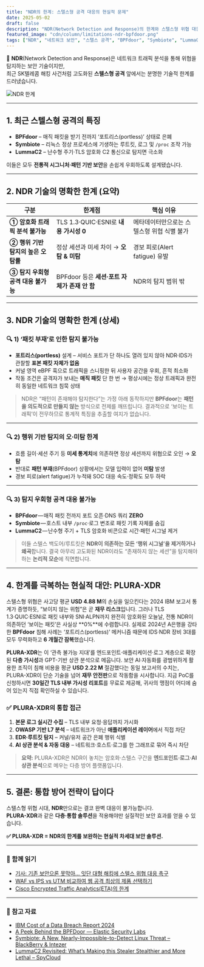 ```yaml
---
title: "NDR의 한계: 스텔스형 공격 대응의 현실적 문제"
date: 2025-05-02
draft: false
description: "NDR(Network Detection and Response)의 한계와 스텔스형 위협 대응을 위한 현실적인 접근 방안을 탐구합니다."
featured_image: "cdn/column/limitations-ndr-bpfdoor.png"
tags: ["NDR", "네트워크 보안", "스텔스 공격", "BPFdoor", "Symbiote", "LummaC2", "암호화 트래픽", "보안 솔루션", "PLURA-XDR"]
---
```


📡 **NDR**(Network Detection and Response)은 네트워크 트래픽 분석을 통해 위협을 탐지하는 보안 기술이지만,  
최근 SK텔레콤 해킹 사건처럼 고도화된 **스텔스형 공격** 앞에서는 분명한 기술적 한계를 드러냈습니다.

![NDR 한계](https://blog.plura.io/cdn/column/limitations-ndr-bpfdoor.png)

<!--more-->

---

## 1. 최근 스텔스형 공격의 특징

* **BPFdoor** – 매직 패킷을 받기 전까지 ‘포트리스(portless)’ 상태로 은폐  
* **Symbiote** – 리눅스 정상 프로세스에 기생하는 루트킷, 로그 및 `/proc` 조작 가능  
* **LummaC2** – 난수형 주기·TLS 암호화 C2 통신으로 탐지면 극소화  

이들은 모두 **전통적 시그니처·패턴 기반 보안**을 손쉽게 우회하도록 설계됐습니다.

---

## 2. NDR 기술의 명확한 한계 (요약)

| 구분 | 한계점 | 핵심 이유 |
|------|--------|-----------|
| **① 암호화 트래픽 분석 불가능** | TLS 1.3·QUIC·ESNI로 **내용 가시성 0** | 메타데이터만으로는 스텔스형 위협 식별 불가 |
| **② 행위 기반 탐지의 높은 오탐률** | 정상 세션과 미세 차이 → **오탐 & 미탐** | 경보 피로(Alert fatigue) 유발 |
| **③ 탐지 우회형 공격 대응 불가능** | BPFdoor 등은 **세션·포트 자체가 존재 안 함** | NDR의 탐지 범위 밖 |

---

## 3. NDR 기술의 명확한 한계 (상세)

### 🔍 1) ‘패킷 부재’로 인한 탐지 불가능
* **포트리스(portless)** 설계 – 서비스 포트가 단 하나도 열려 있지 않아 NDR·IDS가 관찰할 **표본 패킷 자체가 없음**  
* 커널 영역 eBPF 훅으로 트래픽을 스니핑한 뒤 사용자 공간을 우회, 흔적 최소화  
* 작동 조건은 공격자가 보내는 **매직 패킷** 단 한 번 → 평상시에는 정상 트래픽과 완전히 동일한 네트워크 침묵 상태  

> NDR은 “패턴이 존재해야 탐지한다”는 가정 아래 동작하지만 **BPFdoor**는 **패턴을 의도적으로 만들지 않는** 방식으로 전제를 깨뜨립니다. 결과적으로 ‘보이는 트래픽’이 전무하므로 통계적 특징을 추출할 여지가 없습니다.

---

### 🔍 2) 행위 기반 탐지의 오·미탐 한계
* 흐름 길이·세션 주기 등 **미세 통계치**에 의존하면 정상 세션까지 위협으로 오인 → **오탐**  
* 반대로 **패턴 부재**(BPFdoor) 상황에서는 모델 입력이 없어 **미탐** 발생  
* 경보 피로(alert fatigue)가 누적돼 SOC 대응 속도·정확도 모두 하락

---

### 🔍 3) 탐지 우회형 공격 대응 불가능
* **BPFdoor** — 매직 패킷 전까지 포트 오픈·DNS 쿼리 **ZERO**  
* **Symbiote** — 호스트 내부 `/proc`·로그 변조로 패킷 기록 자체를 숨김  
* **LummaC2** — 난수형 주기 + TLS 암호화 비콘으로 시간·패턴 시그널 제거  

> 이들 스텔스 백도어/루트킷은 **NDR이 의존하는 모든 ‘행위 시그널’을 제거하거나 왜곡**합니다. 결국 아무리 고도화된 NDR이라도 “존재하지 않는 세션”을 탐지해야 하는 **논리적 모순**에 직면합니다.

---

## 4. 한계를 극복하는 현실적 대안: **PLURA-XDR**

스텔스형 위협은 사고당 평균 **USD 4.88 M**의 손실을 일으킨다는 2024 IBM 보고서 통계가 증명하듯, “보이지 않는 위험”은 곧 **재무 리스크**입니다. 그러나 TLS 1.3·QUIC·ESNI로 패킷 내부와 SNI·ALPN까지 완전히 암호화된 오늘날, 전통 NDR이 의존하던 ‘보이는 패킷’은 사실상 **0%**에 수렴합니다. 실제로 2024년 A은행을 강타한 **BPFdoor** 침해 사례는 ‘포트리스(portless)’ 메커니즘 때문에 IDS·NDR 장비 3대를 모두 무력화하고 **6 개월간 잠복**했습니다.  

**PLURA-XDR**는 이 ‘관측 불가능 지대’를 엔드포인트·애플리케이션·로그 계층으로 확장된 **다층 가시성**과 GPT-기반 상관 분석으로 메웁니다. 보안 AI·자동화를 광범위하게 활용한 조직이 침해 비용을 평균 **USD 2.22 M** 절감했다는 동일 보고서의 수치는, PLURA-XDR이 단순 기술을 넘어 **재무 안전판**으로 작동함을 시사합니다. 지금 PoC를 신청하시면 **30일간 TLS 내부 가시성 리포트**를 무료로 제공해, 귀사의 맹점이 어디에 숨어 있는지 직접 확인하실 수 있습니다.

### ✅ PLURA-XDR의 통합 접근
1. **본문 로그 실시간 수집** – TLS 내부 요청·응답까지 가시화  
2. **OWASP 기반 L7 분석** – 네트워크가 아닌 **애플리케이션 레이어**에서 직접 차단  
3. **EDR·루트킷 탐지** – 커널/유저 공간 은폐 행위 식별  
4. **AI 상관 분석 & 자동 대응** – 네트워크·호스트·로그를 한 그래프로 묶어 즉시 차단  

> **요약:** PLURA-XDR은 NDR이 놓치는 암호화·스텔스 구간을 **엔드포인트·로그·AI 상관 분석**으로 메우는 다층 방어 플랫폼입니다.

---

## 5. 결론: 통합 방어 전략이 답이다

스텔스형 위협 시대, **NDR**만으로는 결코 완벽 대응이 불가능합니다.  
**PLURA-XDR**과 같은 **다층·통합 솔루션**을 적용해야만 실질적인 보안 효과를 얻을 수 있습니다.

**✅ PLURA-XDR = NDR의 한계를 보완하는 현실적 차세대 보안 솔루션.**

---

### 📖 함께 읽기
* [기사: 기존 보안으론 못막아… 잇단 대형 해킹에 스텔스 위협 대응 촉구](https://n.news.naver.com/article/018/0006002991)  
* [WAF vs IPS vs UTM 비교하여 웹 공격 최상의 제품 선택하기](https://blog.plura.io/ko/column/waf_ips_utm_comparison/)  
* [Cisco Encrypted Traffic Analytics(ETA)의 한계](https://community.cisco.com/t5/security-knowledge-base/cisco-eta-feature-encrypted-traffic-analysis-at-glance/ta-p/4783197)

---

### 📑 참고 자료
* [IBM Cost of a Data Breach Report 2024](https://www.ibm.com/reports/data-breach)  
* [A Peek Behind the BPFDoor — Elastic Security Labs](https://www.elastic.co/security-labs/a-peek-behind-the-bpfdoor) 
* [Symbiote: A New, Nearly-Impossible-to-Detect Linux Threat – BlackBerry & Intezer](https://blogs.blackberry.com/en/2022/06/symbiote-a-new-nearly-impossible-to-detect-linux-threat)  
* [LummaC2 Revisited: What’s Making this Stealer Stealthier and More Lethal – SpyCloud](https://spycloud.com/blog/lummac2-malware-stealthier-capabilities/)  
